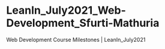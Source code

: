 # LeanIn_July2021_Web-Development_Sfurti-Mathuria
Web Development Course Milestones | LeanIn_July2021

